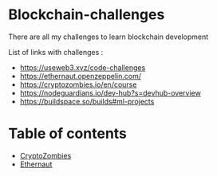# Blockchain-challenges

There are all my challenges to learn blockchain development 

List of links with challenges :
- https://useweb3.xyz/code-challenges
- https://ethernaut.openzeppelin.com/
- https://cryptozombies.io/en/course
- https://nodeguardians.io/dev-hub?s=devhub-overview
- https://buildspace.so/builds#ml-projects

# Table of contents

- [CryptoZombies](https://github.com/ronanren/Blockchain-challenges/tree/main/CryptoZombies)
- [Ethernaut](https://github.com/ronanren/Blockchain-challenges/tree/main/Ethernaut)
